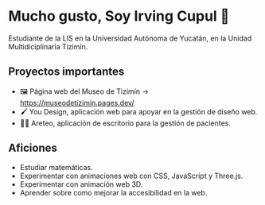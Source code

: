# Mucho gusto, Soy Irving Cupul 👋

Estudiante de la LIS en la Universidad Autónoma de Yucatán, en la Unidad Multidiciplinaria Tizimín.

## Proyectos importantes
- 🖼️ Página web del Museo de Tizimín -> https://museodetizimin.pages.dev/
- 🖌️ You Design, aplicación web para apoyar en la gestión de diseño web.
- 🧑‍⚕️ Areteo, aplicación de escritorio para la gestión de pacientes.


## Aficiones
- Estudiar matemáticas.
- Experimentar con animaciones web con CSS, JavaScript y Three.js.
- Experimentar con animación web 3D.
- Aprender sobre como mejorar la accesibilidad en la web.

<!-- 
**Irving-8man/Irving-8man** is a ✨ _special_ ✨ repository because its `README.md` (this file) appears on your GitHub profile.

Here are some ideas to get you started:

- 🔭 I’m currently working on ...
- 🌱 I’m currently learning ...
- 👯 I’m looking to collaborate on ...
- 🤔 I’m looking for help with ...
- 💬 Ask me about ...
- 📫 How to reach me: ...
- 😄 Pronouns: ...
- ⚡ Fun fact: ...
-->

